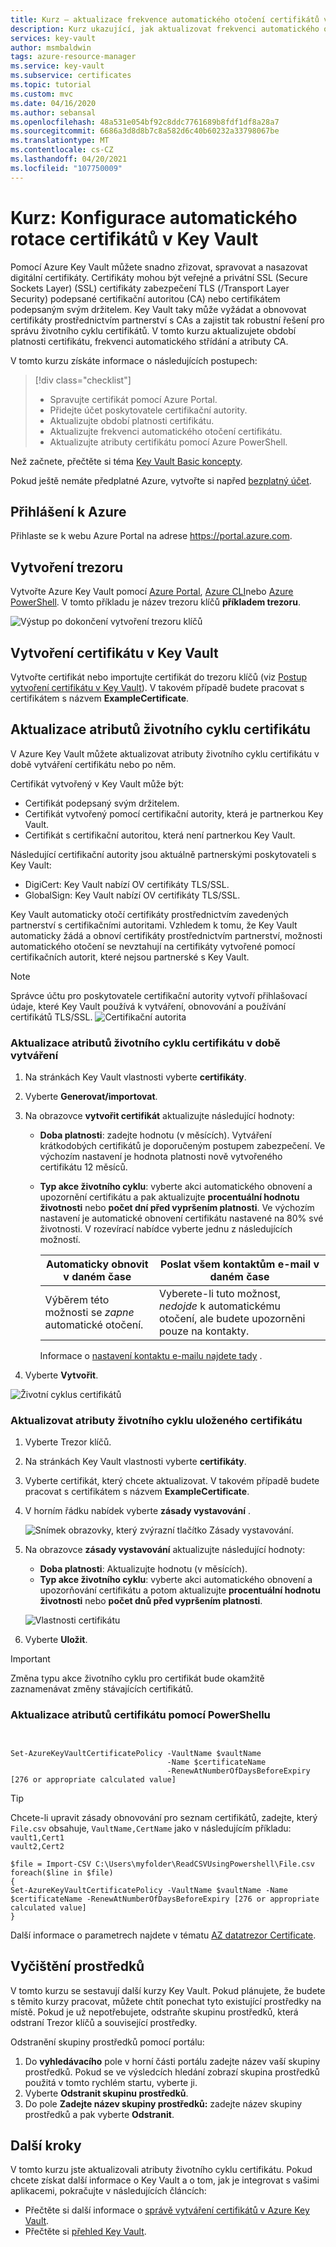 ```yaml
---
title: Kurz – aktualizace frekvence automatického otočení certifikátů v Key Vault | Microsoft Docs
description: Kurz ukazující, jak aktualizovat frekvenci automatického otočení certifikátu v Azure Key Vault pomocí Azure Portal
services: key-vault
author: msmbaldwin
tags: azure-resource-manager
ms.service: key-vault
ms.subservice: certificates
ms.topic: tutorial
ms.custom: mvc
ms.date: 04/16/2020
ms.author: sebansal
ms.openlocfilehash: 48a531e054bf92c8ddc7761689b8fdf1df8a28a7
ms.sourcegitcommit: 6686a3d8d8b7c8a582d6c40b60232a33798067be
ms.translationtype: MT
ms.contentlocale: cs-CZ
ms.lasthandoff: 04/20/2021
ms.locfileid: "107750009"
---
```

# <a name="tutorial-configure-certificate-auto-rotation-in-key-vault"></a>Kurz: Konfigurace automatického rotace certifikátů v Key Vault

Pomocí Azure Key Vault můžete snadno zřizovat, spravovat a nasazovat digitální certifikáty. Certifikáty mohou být veřejné a privátní SSL (Secure Sockets Layer) (SSL) certifikáty zabezpečení TLS (/Transport Layer Security) podepsané certifikační autoritou (CA) nebo certifikátem podepsaným svým držitelem. Key Vault taky může vyžádat a obnovovat certifikáty prostřednictvím partnerství s CAs a zajistit tak robustní řešení pro správu životního cyklu certifikátů. V tomto kurzu aktualizujete období platnosti certifikátu, frekvenci automatického střídání a atributy CA.

V tomto kurzu získáte informace o následujících postupech:

> [!div class="checklist"]
> * Spravujte certifikát pomocí Azure Portal.
> * Přidejte účet poskytovatele certifikační autority.
> * Aktualizujte období platnosti certifikátu.
> * Aktualizujte frekvenci automatického otočení certifikátu.
> * Aktualizujte atributy certifikátu pomocí Azure PowerShell.

Než začnete, přečtěte si téma [Key Vault Basic koncepty](../general/basic-concepts.md).

Pokud ještě nemáte předplatné Azure, vytvořte si napřed [bezplatný účet](https://azure.microsoft.com/free/?WT.mc_id=A261C142F).

## <a name="sign-in-to-azure"></a>Přihlášení k Azure

Přihlaste se k webu Azure Portal na adrese https://portal.azure.com.

## <a name="create-a-vault"></a>Vytvoření trezoru

Vytvořte Azure Key Vault pomocí [Azure Portal](../general/quick-create-portal.md), [Azure CLI](../general/quick-create-cli.md)nebo [Azure PowerShell](../general/quick-create-powershell.md). V tomto příkladu je název trezoru klíčů **příkladem trezoru**.

![Výstup po dokončení vytvoření trezoru klíčů](../media/certificates/tutorial-import-cert/vault-properties.png)

## <a name="create-a-certificate-in-key-vault"></a>Vytvoření certifikátu v Key Vault

Vytvořte certifikát nebo importujte certifikát do trezoru klíčů (viz [Postup vytvoření certifikátu v Key Vault](../secrets/quick-create-portal.md)). V takovém případě budete pracovat s certifikátem s názvem **ExampleCertificate**.

## <a name="update-certificate-lifecycle-attributes"></a>Aktualizace atributů životního cyklu certifikátu

V Azure Key Vault můžete aktualizovat atributy životního cyklu certifikátu v době vytváření certifikátu nebo po něm.

Certifikát vytvořený v Key Vault může být:

- Certifikát podepsaný svým držitelem.
- Certifikát vytvořený pomocí certifikační autority, která je partnerkou Key Vault.
- Certifikát s certifikační autoritou, která není partnerkou Key Vault.

Následující certifikační autority jsou aktuálně partnerskými poskytovateli s Key Vault:

- DigiCert: Key Vault nabízí OV certifikáty TLS/SSL.
- GlobalSign: Key Vault nabízí OV certifikáty TLS/SSL.

Key Vault automaticky otočí certifikáty prostřednictvím zavedených partnerství s certifikačními autoritami. Vzhledem k tomu, že Key Vault automaticky žádá a obnoví certifikáty prostřednictvím partnerství, možnosti automatického otočení se nevztahují na certifikáty vytvořené pomocí certifikačních autorit, které nejsou partnerské s Key Vault.

> [!NOTE]
> Správce účtu pro poskytovatele certifikační autority vytvoří přihlašovací údaje, které Key Vault používá k vytváření, obnovování a používání certifikátů TLS/SSL.
![Certifikační autorita](../media/certificates/tutorial-rotate-cert/cert-authority-create.png)
>

### <a name="update-certificate-lifecycle-attributes-at-the-time-of-creation"></a>Aktualizace atributů životního cyklu certifikátu v době vytváření

1. Na stránkách Key Vault vlastnosti vyberte **certifikáty**.
1. Vyberte **Generovat/importovat**.
1. Na obrazovce **vytvořit certifikát** aktualizujte následující hodnoty:

   - **Doba platnosti**: zadejte hodnotu (v měsících). Vytváření krátkodobých certifikátů je doporučeným postupem zabezpečení. Ve výchozím nastavení je hodnota platnosti nově vytvořeného certifikátu 12 měsíců.
   - **Typ akce životního cyklu**: vyberte akci automatického obnovení a upozornění certifikátu a pak aktualizujte **procentuální hodnotu životnosti** nebo **počet dní před vypršením platnosti**. Ve výchozím nastavení je automatické obnovení certifikátu nastavené na 80% své životnosti. V rozevírací nabídce vyberte jednu z následujících možností.

      |  Automaticky obnovit v daném čase| Poslat všem kontaktům e-mail v daném čase |
      |-----------|------|
      |Výběrem této možnosti se *zapne* automatické otočení. | Vyberete-li tuto možnost, *nedojde* k automatickému otočení, ale budete upozorněni pouze na kontakty.|
      
      Informace o [nastavení kontaktu e-mailu najdete tady](https://docs.microsoft.com/azure/key-vault/certificates/overview-renew-certificate#get-notified-about-certificate-expiration) .

1. Vyberte **Vytvořit**.

![Životní cyklus certifikátů](../media/certificates/tutorial-rotate-cert/create-cert-lifecycle.png)

### <a name="update-lifecycle-attributes-of-a-stored-certificate"></a>Aktualizovat atributy životního cyklu uloženého certifikátu

1. Vyberte Trezor klíčů.
1. Na stránkách Key Vault vlastnosti vyberte **certifikáty**.
1. Vyberte certifikát, který chcete aktualizovat. V takovém případě budete pracovat s certifikátem s názvem **ExampleCertificate**.
1. V horním řádku nabídek vyberte **zásady vystavování** .

   ![Snímek obrazovky, který zvýrazní tlačítko Zásady vystavování.](../media/certificates/tutorial-rotate-cert/cert-issuance-policy.png)

1. Na obrazovce **zásady vystavování** aktualizujte následující hodnoty:

   - **Doba platnosti**: Aktualizujte hodnotu (v měsících).
   - **Typ akce životního cyklu**: vyberte akci automatického obnovení a upozorňování certifikátu a potom aktualizujte **procentuální hodnotu životnosti** nebo **počet dnů před vypršením platnosti**.

   ![Vlastnosti certifikátu](../media/certificates/tutorial-rotate-cert/cert-policy-change.png)

1. Vyberte **Uložit**.

> [!IMPORTANT]
> Změna typu akce životního cyklu pro certifikát bude okamžitě zaznamenávat změny stávajících certifikátů.


### <a name="update-certificate-attributes-by-using-powershell"></a>Aktualizace atributů certifikátu pomocí PowerShellu

```azurepowershell


Set-AzureKeyVaultCertificatePolicy -VaultName $vaultName 
                                   -Name $certificateName 
                                   -RenewAtNumberOfDaysBeforeExpiry [276 or appropriate calculated value]
```

> [!TIP]
> Chcete-li upravit zásady obnovování pro seznam certifikátů, zadejte, který `File.csv` obsahuje, `VaultName,CertName` jako v následujícím příkladu:
> <br/>
 `vault1,Cert1` <br/>
>  `vault2,Cert2`
>
>  ```azurepowershell
>  $file = Import-CSV C:\Users\myfolder\ReadCSVUsingPowershell\File.csv 
> foreach($line in $file)
> {
> Set-AzureKeyVaultCertificatePolicy -VaultName $vaultName -Name $certificateName -RenewAtNumberOfDaysBeforeExpiry [276 or appropriate calculated value]
> }
>  ```
> 
Další informace o parametrech najdete v tématu [AZ datatrezor Certificate](/cli/azure/keyvault/certificate#az-keyvault-certificate-set-attributes).

## <a name="clean-up-resources"></a>Vyčištění prostředků

V tomto kurzu se sestavují další kurzy Key Vault. Pokud plánujete, že budete s těmito kurzy pracovat, můžete chtít ponechat tyto existující prostředky na místě.
Pokud je už nepotřebujete, odstraňte skupinu prostředků, která odstraní Trezor klíčů a související prostředky.

Odstranění skupiny prostředků pomocí portálu:

1. Do **vyhledávacího** pole v horní části portálu zadejte název vaší skupiny prostředků. Pokud se ve výsledcích hledání zobrazí skupina prostředků použitá v tomto rychlém startu, vyberte ji.
1. Vyberte **Odstranit skupinu prostředků**.
1. Do pole **Zadejte název skupiny prostředků:** zadejte název skupiny prostředků a pak vyberte **Odstranit**.


## <a name="next-steps"></a>Další kroky

V tomto kurzu jste aktualizovali atributy životního cyklu certifikátu. Pokud chcete získat další informace o Key Vault a o tom, jak je integrovat s vašimi aplikacemi, pokračujte v následujících článcích:

- Přečtěte si další informace o [správě vytváření certifikátů v Azure Key Vault](./create-certificate-scenarios.md).
- Přečtěte si [přehled Key Vault](../general/overview.md).

